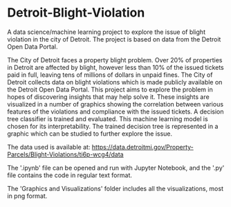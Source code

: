 # Detroit-Blight-Violation
A data science/machine learning project to explore the issue of blight violation in the city of Detroit.
The project is based on data from the Detroit Open Data Portal.


The City of Detroit faces a property blight problem. Over 20% of properties in Detroit are affected by blight, 
however less than 10% of the issued tickets paid in full, leaving tens of millions of dollars in unpaid fines.
The City of Detroit collects data on blight violations which is made publicly available on the Detroit Open Data Portal.
This project aims to explore the problem in hopes of discovering insights that may help solve it.
These insights are visualized in a number of graphics showing the correlation between various features of the violations 
and compliance with the issued tickets. 
A decision tree classifier is trained and evaluated. This machine learning model is chosen for its interpretability.
The trained decision tree is represented in a graphic which can be studied to further explore the issue.

The data used is available at: https://data.detroitmi.gov/Property-Parcels/Blight-Violations/ti6p-wcg4/data

The '.ipynb' file can be opened and run with Jupyter Notebook, and the '.py' file contains the code in regular text format.

The 'Graphics and Visualizations' folder includes all the visualizations, most in png format.
